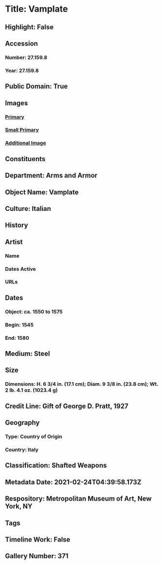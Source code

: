 # Title: Vamplate
## Highlight: False
## Accession
### Number: 27.159.8
### Year: 27.159.8
## Public Domain: True
## Images
### [Primary](https://images.metmuseum.org/CRDImages/aa/original/DP-13125-044.jpg)
### [Small Primary](https://images.metmuseum.org/CRDImages/aa/web-large/DP-13125-044.jpg)
### [Additional Image](https://images.metmuseum.org/CRDImages/aa/original/27.159.8_.9_001june2014.jpg)
## Constituents
## Department: Arms and Armor
## Object Name: Vamplate
## Culture: Italian
## History
## Artist
### Name
### Dates Active
### URLs
## Dates
### Object: ca. 1550 to 1575
### Begin: 1545
### End: 1580
## Medium: Steel
## Size
### Dimensions: H. 6 3/4 in. (17.1 cm); Diam. 9 3/8 in. (23.8 cm); Wt. 2 lb. 4.1 oz. (1023.4 g)
## Credit Line: Gift of George D. Pratt, 1927
## Geography
### Type: Country of Origin
### Country: Italy
## Classification: Shafted Weapons
## Metadata Date: 2021-02-24T04:39:58.173Z
## Respository: Metropolitan Museum of Art, New York, NY
## Tags
## Timeline Work: False
## Gallery Number: 371
